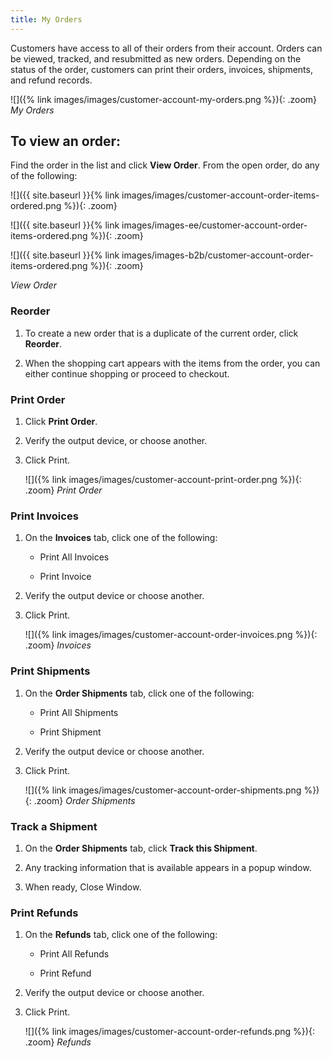 ```yaml
---
title: My Orders
---
```


Customers have access to all of their orders from their account. Orders can be viewed, tracked, and resubmitted as new orders. Depending on the status of the order, customers can print their orders, invoices, shipments, and refund records.

![]({% link images/images/customer-account-my-orders.png %}){: .zoom}
_My Orders_

## To view an order:

Find the order in the list and click **View Order**. From the open order, do any of the following:

<!--{% if "Default.CE Only" contains site.edition %}-->
![]({{ site.baseurl }}{% link images/images/customer-account-order-items-ordered.png %}){: .zoom}
<!--{% endif %}-->
<!--{% if "Default.EE Only" contains site.edition %}-->
![]({{ site.baseurl }}{% link images/images-ee/customer-account-order-items-ordered.png %}){: .zoom}
<!--{% endif %}-->
<!--{% if "Default.B2B Only" contains site.edition %}-->
![]({{ site.baseurl }}{% link images/images-b2b/customer-account-order-items-ordered.png %}){: .zoom}
<!--{% endif %}-->
_View Order_

### Reorder

1. To create a new order that is a duplicate of the current order, click **Reorder**.

1. When the shopping cart appears with the items from the order, you can either continue shopping or proceed to checkout.

### Print Order

1. Click **Print Order**.

1. Verify the output device, or choose another.

1. Click <span class="btn">Print</span>.

    ![]({% link images/images/customer-account-print-order.png %}){: .zoom}
    _Print Order_

### Print Invoices

1. On the **Invoices** tab, click one of the following:

    - Print All Invoices

    - Print Invoice

1. Verify the output device or choose another.

1. Click <span class="btn">Print</span>.

    ![]({% link images/images/customer-account-order-invoices.png %}){: .zoom}
    _Invoices_

### Print Shipments

1. On the **Order Shipments** tab, click one of the following:

    - Print All Shipments

    - Print Shipment

1. Verify the output device or choose another.

1. Click <span class="btn">Print</span>.

    ![]({% link images/images/customer-account-order-shipments.png %}){: .zoom}
    _Order Shipments_

### Track a Shipment

1. On the **Order Shipments** tab, click **Track this Shipment**.

1. Any tracking information that is available appears in a popup window.

1. When ready, <span class="btn">Close Window</span>.

### Print Refunds

1. On the **Refunds** tab, click one of the following:

    - Print All Refunds

    - Print Refund

1. Verify the output device or choose another.

1. Click <span class="btn">Print</span>.

    ![]({% link images/images/customer-account-order-refunds.png %}){: .zoom}
    _Refunds_
